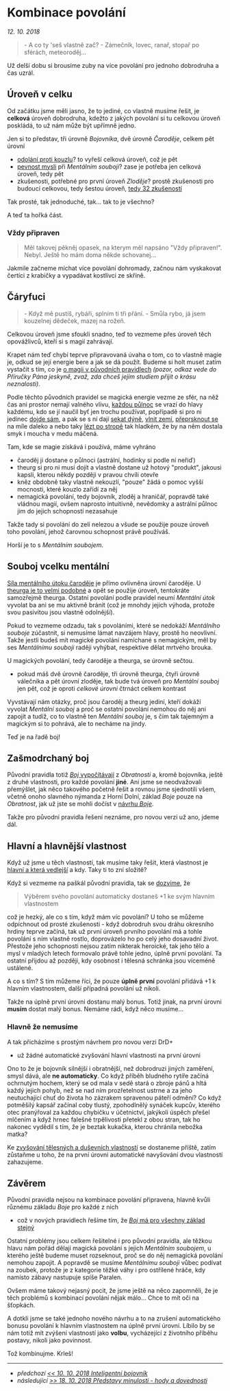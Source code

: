 # Kombinace povolání

*12. 10. 2018*

> \- A co ty 'seš vlastně zač?
> \- Zámečník, lovec, ranař, stopař po sférách, meteoroděj...

Už delší dobu si brousíme zuby na více povolání pro jednoho dobrodruha a čas uzrál.

## Úroveň v celku

Od začátku jsme měli jasno, že to jediné, co vlastně musíme řešit, je **celková** úroveň dobrodruha, kdežto z jakých povolání si tu celkovou úroveň poskládá, to už nám může být upřímně jedno.

Jen si to představ, tři úrovně *Bojovníka*, dvě úrovně *Čaroděje*, celkem pět úrovní

- [odolání proti kouzlu](https://carodej.drdplus.info/?version=1.0#odolani_terce_proti_kouzlu)? to vyřeší celková úroveň, což je pět
- [pevnost mysli](https://carodej.drdplus.info/?version=1.0#vypocet_pevnosti_mysli_pro_mentalni_souboj) při *Mentálním souboji*? zase je potřeba jen celková úroveň, tedy pět
- zkušenosti, potřebné pro první úroveň *Zloděje*? prostě zkušenosti pro budoucí celkovou, tedy šestou úroveň, [tedy 32 zkušeností](https://pph.drdplus.info/?version=1.0#tabulka_zkusenosti)

Tak prosté, tak jednoduché, tak... tak to je všechno?

A teď ta hořká část.

### Vždy připraven
> Měl takovej pěkněj opasek, na kterym měl napsáno "Vždy připraven!". Nebyl. Ještě ho mám doma někde schovanej...

Jakmile začneme míchat více povolání dohromady, začnou nám vyskakovat čertíci z krabičky a vypadávat kostlivci ze skříně.

## Čáryfuci
> \- Když mě pustíš, rybáři, splním ti tři přání.
> \- Smůla rybo, já jsem kouzelnej dědeček, mazej na rožeň.

Celkovou úroveň jsme sfoukli snadno, teď to vezmeme přes úroveň těch opovážlivců, kteří si s magií zahrávají.

Krapet nám teď chybí teprve připravovaná úvaha o tom, co to vlastně magie je, odkud se její energie bere a jak se dá použít. Budeme si holt muset zatím vystačit s tím, co je [o magii v původních pravidlech](https://ppj.drdplus.info/?version=1.0#magie_projev_energie_sfer) *(pozor, odkaz vede do Příručky Pána jeskyně, zvaž, zda chceš jejím studiem přijít o krásu neznalosti)*.

Podle těchto původních pravidel se magická energie vezme ze sfér, na něž čas ani prostor nemají valného vlivu, [každou půlnoc](https://carodej.drdplus.info/?version=1.0#astralni_pulnoc) se vrazí do hlavy každému, kdo se jí naučil byť jen trochu používat, popřípadě si pro ni jedinec [dojde sám](https://theurg.drdplus.info/?version=1.0#vstup_do_sfer), a pak se s ní dají [sekat dýně](https://carodej.drdplus.info/?version=1.0#dekapitace), [vlnit zemí](https://theurg.drdplus.info/?version=1.0#tsunami_z_hliny_a_kameni), [přeprsknout se](https://carodej.drdplus.info/?version=1.0#domu) na míle daleko a nebo taky [lézt po stropě](https://zlodej.drdplus.info/?version=1.0#splhani) tak hladkém, že by na něm dostala smyk i moucha v medu máčená.

Tam, kde se magie získává i používá, máme vyhráno

- čaroděj ji dostane o půlnoci (astrální, hodinky si podle ní neřiď)
- theurg si pro ni musí dojít a vlastně dostane už hotový "produkt", jakousi kapsli, kterou někdy později v pravou chvíli otevře 
- kněz obdobně taky vlastně nekouzlí, "pouze" žádá o pomoc vyšší mocnosti, které kouzlo zařídí za něj
- nemagická povolání, tedy bojovník, zloděj a hraničář, popravdě také vládnou magií, ovšem naprosto intuitivně, nevědomky a astrální půlnoc jim do jejich schopností nezasahuje

Takže tady si povolání do zelí nelezou a všude se použije pouze úroveň toho povolání, jehož čarovnou schopnost právě používáš.

Horší je to s *Mentálním soubojem*.

## Souboj vcelku mentální

[Síla mentálního útoku čaroděje](https://carodej.drdplus.info/?version=1.0#vypocet_sily_mentalniho_utoku) je přímo ovlivněna úrovní čaroděje. U [theurga je to velmi podobné](https://theurg.drdplus.info/?version=1.0#hod_na_utok_v_prubehu_mentalniho_souboje) a opět se použije úroveň, tentokráte samozřejmě theurga. Ostatní povolání podle pravidel neumí *Mentální útok* vyvolat ba ani se mu aktivně bránit (což je mnohdy jejich výhoda, protože svou pasivitou jsou vlastně odolnější).

Pokud to vezmeme odzadu, tak s povoláními, které se nedokáží *Mentálního souboje* zúčastnit, si nemusíme lámat navzájem hlavy, prostě ho neovlivní. Takže jestli budeš mít magické povolání namíchané s nemagickým, měl by ses *Mentálnímu souboji* raději vyhýbat, respektive dělat mrtvého brouka.

U magických povolání, tedy čaroděje a theurga, se úrovně sečtou.

- pokud máš dvě úrovně čaroděje, tři úrovně theurga, čtyři úrovně válečníka a pět úrovní zloděje, tak bude tvá úroveň pro *Mentální souboj* jen pět, což je oproti *celkové úrovni* čtrnáct celkem kontrast

Vyvstávají nám otázky, proč jsou čaroděj a theurg jediní, kteří dokáží vyvolat *Mentální souboj* a proč se ostatní povolání nemohou do něj ani zapojit a tudíž, co to vlastně ten *Mentální souboj* je, s čím tak tajemným a magickým si to pohrává, ale to necháme na jindy.

Teď je na řadě boj!

## Zašmodrchaný boj
Původní pravidla totiž [*Boj* vypočítávají](https://pph.drdplus.info/?version=1.0#tabulka_boje) z *Obratnosti* a, kromě bojovníka, ještě z druhé vlastnosti, pro každé povolání **jiné**.
Ani jsme se neodvažovali přemýšlet, jak něco takového početně řešit a rovnou jsme sjednotili všem, včetně onoho slavného nýmanda z Horní Dolní, základ *Boje* pouze na *Obratnost*, jak už jste se mohli dočíst v [návrhu *Boje*](2018-08-10-boj.md).

Takže pro původní pravidla řešení neznáme, pro novou verzi už ano, jdeme dál.

## Hlavní a hlavnější vlastnost
Když už jsme u těch vlastností, tak musíme taky řešit, která vlastnost je [hlavní a která vedlejší](https://pph.drdplus.info/?version=1.0#tabulka_povolani) a kdy. Taky ti to zní složitě?

Když si vezmeme na paškál původní pravidla, tak se [dozvíme](https://pph.drdplus.info/?version=1.0#vliv_povolani), že
> Výběrem svého povolání automaticky dostaneš +1 ke svým hlavním vlastnostem

což je hezký, ale co s tím, když mám víc povolání?
U toho se můžeme odpíchnout od prosté zkušenosti - když dobrodruh svou dráhu okresního hrdiny teprve začíná, tak už první úroveň prvního povolání má a tohle povolání s ním vlastně rostlo, doprovázelo ho po celý jeho dosavadní život. Přestože jeho schopnosti nejsou zatím nikterak heroické, tak jeho tělo a mysl v mladých letech formovalo právě tohle jedno, úplně první povolání. Ta ostatní přijdou až později, kdy osobnost i tělesná schránka jsou víceméně ustálené.

A co s tím? S tím můžeme říci, že pouze **úplně první** povolání přidává +1 k hlavním vlastnostem, další případná povolání už nikoli.

Takže na úplně první úrovni dostanu malý bonus. Totiž jinak, na první úrovni **musím** dostat malý bonus.
Nemáme rádi, když něco musíme...

### Hlavně že nemusíme

A tak přicházíme s prostým návrhem pro novou verzi DrD+

- už žádné automatické zvyšování hlavní vlastnosti na první úrovni

Ono to že je bojovník silnější i obratnější, než dobrodruzi jiných zaměření, smysl dává, ale **ne automaticky**.
Co když příběh bludného rytíře začíná ochrnutým hochem, který se od mala v sedě stará o zbroje pánů a hltá každý jejich pohyb, než se nad ním prozřetelnost ustrne a za jeho neutuchající chuť do života ho zázrakem spravenou páteří odmění?
Co když potměšilý kapsář začínal coby tlustý, zpohodlnělý synáček kupcův, kterého otec pranýřoval za každou chybičku v účetnictví, jakýkoli úspěch přešel mlčením a když hrnec falešné trpělivosti přetekl z obou stran, tak ho nakonec vydědil s tím, že je beztak kukačka, kterou chránila nebožka matka?

Ke [zvyšování tělesných a duševních vlastností](https://pph.drdplus.info/?version=1.0#zlepsovani_vlastnosti) se dostaneme příště, zatím zůstaňme u toho, že na první úrovni automatické navyšování dvou vlastností zahazujeme.

## Závěrem

Původní pravidla nejsou na kombinace povolání připravena, hlavně kvůli různému základu *Boje* pro každé z nich

- což v nových pravidlech řešíme tím, že [*Boj* má pro všechny základ stejný](2018-08-10-boj.md)

Ostatní problémy jsou celkem řešitelné i pro původní pravidla, ale těžkou hlavu nám pořád dělají magická povolání s jejich *Mentálním soubojem*, u kterého ještě budeme muset rozseknout, proč se do něj nemagická povolání nemohou zapojit. A popravdě se musíme *Mentálnímu souboji* vůbec podívat na zoubek, protože je z kategorie těžké váhy i pro ostřílené hráče, kdy namísto zábavy nastupuje spíše Paralen.

Ovšem máme takový nejasný pocit, že jsme ještě na něco zapomněli, že je těch problémů s kombinací povolání nějak málo... Chce to mít oči na šťopkách.

A dotkli jsme se také jednoho nového návrhu a to na zrušení automatického bonusu povolání k hlavním vlastnostem na úplně první úrovni. Líbilo by se nám totiž mít zvýšení vlastností jako **volbu**, vycházející z životního příběhu postavy, nikoli jako povinnost.

Tož kombinujme. Krleš!

---

- *předchozí [<< 10. 10. 2018 Inteligentní bojovník](2018-10-10-inteligentni_bojovnik.md)*
- *následující [>> 18. 10. 2018 Představy minulosti - hody a dovednosti](2018-10-18-predstavy_minulosti_hody_a_dovednosti.md)*